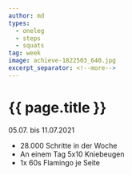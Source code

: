 ```yaml
---
author: md
types:
  - oneleg
  - steps
  - squats
tag: week
image: achieve-1822503_640.jpg
excerpt_separator: <!--more-->
---
```

# {{ page.title }}
05.07. bis 11.07.2021
<!--more-->
- 28.000 Schritte in der Woche
- An einem Tag 5x10 Kniebeugen
- 1x 60s Flamingo je Seite